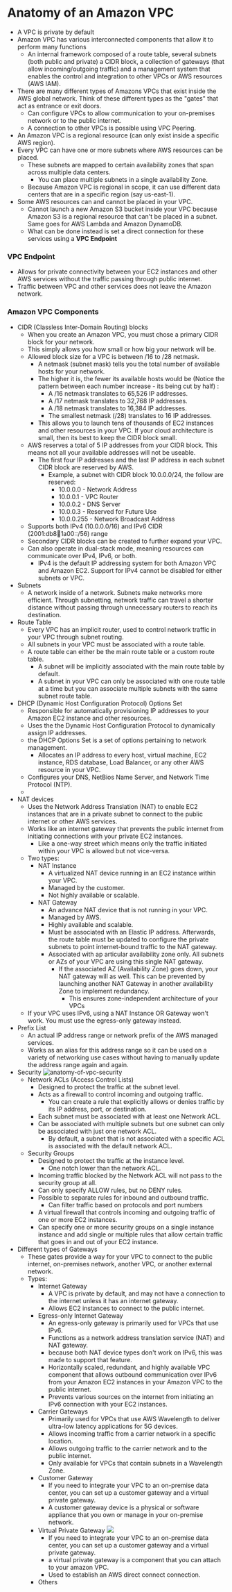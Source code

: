 # Anatomy of an Amazon VPC
- A VPC is private by default
- Amazon VPC has various interconnected components that allow it to perform many functions
    - An internal framework composed of a route table, several subnets (both public and private) a CIDR block, a collection of gateways (that allow incoming/outgoing traffic) and a management system that enables the control and integration to other VPCs or AWS resources (AWS IAM).
- There are many different types of Amazons VPCs that exist inside the AWS global network. Think of these different types as the "gates" that act as entrance or exit doors. 
    - Can configure VPCs to allow communication to your on-premises network or to the public internet.
    - A connection to other VPCs is possible using VPC Peering.
- An Amazon VPC is a regional resource (can only exist inside a specific AWS region).
- Every VPC can have one or more subnets where AWS resources can be placed.
    - These subnets are mapped to certain availability zones that span across multiple data centers.
        - You can place multiple subnets in a single availability Zone.
    - Because Amazon VPC is regional in scope, it can use different data centers that are in a specific region (say us-east-1).
- Some AWS resources can and cannot be placed in your VPC.
    - Cannot launch a new Amazon S3 bucket inside your VPC because Amazon S3 is a regional resource that can't be placed in a subnet. Same goes for AWS Lambda and Amazon DynamoDB.
    - What can be done instead is set a direct connection for these services using a **VPC Endpoint**

### VPC Endpoint
- Allows for private connectivity between your EC2 instances and other AWS services without the traffic passing through public internet.
- Traffic between VPC and other services does not leave the Amazon network.
    
### Amazon VPC Components
- CIDR (Classless Inter-Domain Routing) blocks
    - When you create an Amazon VPC, you must chose a primary CIDR block for your network.
    - This simply allows you how small or how big your network will be.
    - Allowed block size for a VPC is between /16 to /28 netmask.
        - A netmask (subnet mask) tells you the total number of available hosts for your network.
        - The higher it is, the fewer its available hosts would be (Notice the pattern between each number increase - its being cut by half) :
            - A /16 netmask translates to 65,526 IP addresses.
            - A /17 netmask translates to 32,768 IP addresses.
            - A /18 netmask translates to 16,384 IP addresses.
            - The smallest netmask (/28) translates to 16 IP addresses.
        - This allows you to launch tens of thousands of EC2 instances and other resources in your VPC. If your cloud architecture is small, then its best to keep the CIDR block small.
    - AWS reserves a total of 5 IP addresses from your CIDR block. This means not all your available addresses will not be useable.
        - The first four IP addresses and the last IP address in each subnet CIDR block are reserved by AWS.
            - Example, a subnet with CIDR block 10.0.0.0/24, the follow are reserved:
                - 10.0.0.0 - Network Address
                - 10.0.0.1 - VPC Router
                - 10.0.0.2 - DNS Server
                - 10.0.0.3 - Reserved for Future Use
                - 10.0.0.255 - Network Broadcast Address
    - Supports both IPv4 (10.0.0.0/16) and IPv6 CIDR (2001:db8:1234:1a00::/56) range
    - Secondary CIDR blocks can be created to further expand your VPC.
    - Can also operate in dual-stack mode, meaning resources can communicate over IPv4, IPv6, or both. 
        - IPv4 is the default IP addressing system for both Amazon VPC and Amazon EC2. Support for IPv4 cannot be disabled for either subnets or VPC.
- Subnets
    - A network inside of a network. Subnets make networks more efficient. Through subnetting, network traffic can travel a shorter distance without passing through unnecessary routers to reach its destination.
- Route Table
    - Every VPC has an implicit router, used to control network traffic in your VPC through subnet routing.
    - All subnets in your VPC must be associated with a route table.
    - A route table can either be the main route table or a custom route table.
        - A subnet will be implicitly associated with the main route table by default.
        - A subnet in your VPC can only be associated with one route table at a time but you can associate multiple subnets with the same subnet route table.
- DHCP (Dynamic Host Configuration Protocol) Options Set
    - Responsible for automatically provisioning IP addresses to your Amazon EC2 instance and other resources.
    - Uses the the Dynamic Host Configuration Protocol to dynamically assign IP addresses.
    - the DHCP Options Set is a set of options pertaining to network management.
        - Allocates an IP address to every host, virtual machine, EC2 instance, RDS database, Load Balancer, or any other AWS resource in your VPC.
    - Configures your DNS, NetBios Name Server, and Network Time Protocol (NTP).
    - 
- NAT devices
    - Uses the Network Address Translation (NAT) to enable EC2 instances that are in a private subnet to connect to the public internet or other AWS services.
    - Works like an internet gateway that prevents the public internet from initiating connections with your private EC2 instances.
        - Like a one-way street which means only the traffic initiated within your VPC is allowed but not vice-versa.
    - Two types:
        - NAT Instance
            - A virtualized NAT device running in an EC2 instance within your VPC.
            - Managed by the customer.
            - Not highly available or scalable.
        - NAT Gateway
            - An advance NAT device that is not running in your VPC.
            - Managed by AWS.
            - Highly available and scalable.
            - Must be associated with an Elastic IP address. Afterwards, the route table must be updated to configure the private subnets to point internet-bound traffic to the NAT gateway.
            - Associated with ap articular availability zone only. All subnets or AZs of your VPC are using this single NAT gateway.
                - If the associated AZ (Availability Zone) goes down, your NAT gateway will as well. This can be prevented by launching another NAT Gateway in another availability Zone to implement redundancy.
                    - This ensures zone-independent architecture of your VPCs
    - If your VPC uses IPv6, using a NAT Instance OR Gateway won't work. You must use the egress-only gateway instead.
- Prefix List
    - An actual IP address range or network prefix of the AWS managed services. 
    - Works as an alias for this address range so it can be used on a variety of networking use cases without having to manually update the address range again and again. 
- Security
![anatomy-of-vpc-security](images/anatomy-of-vpc-security.png)
    - Network ACLs (Access Control Lists)
        - Designed to protect the traffic at the subnet level.
        - Acts as a firewall to control incoming and outgoing traffic.
            - You can create a rule that explicitly allows or denies traffic by its IP address, port, or destination.
        - Each subnet must be associated with at least one Network ACL.
        - Can be associated with multiple subnets but one subnet can only be associated with just one network ACL.
            - By default, a subnet that is not associated with a specific ACL is associated with the default network ACL.
    - Security Groups
        - Designed to protect the traffic at the instance level.
            - One notch lower than the network ACL.
        - Incoming traffic blocked by the Network ACL will not pass to the security group at all.
        - Can only specify ALLOW rules, but no DENY rules.
        - Possible to separate rules for inbound and outbound traffic.
            - Can filter traffic based on protocols and port numbers
        - A virtual firewall that controls incoming and outgoing traffic of one or more EC2 instances.
        - Can specify one or more security groups on a single instance instance and add single or multiple rules that allow certain traffic that goes in and out of your EC2 instance.
- Different types of Gateways
    - These gates provide a way for your VPC to connect to the public internet, on-premises network, another VPC, or another external network.
    - Types:
        - Internet Gateway
            - A VPC is private by default, and may not have a connection to the internet unless it has an internet gateway.
            - Allows EC2 instances to connect to the public internet.
        - Egress-only Internet Gateway
            - An egress-only gateway is primarily used for VPCs that use IPv6.
            - Functions as a network address translation service (NAT) and NAT gateway.
            - because both NAT device types don't work on IPv6, this was made to support that feature.
            - Horizontally scaled, redundant, and highly available VPC component that allows outbound communication over IPv6 from your Amazon EC2 instances in your Amazon VPC to the public internet.
            - Prevents various sources on the internet from initiating an IPv6 connection with your EC2 instances.
        - Carrier Gateways
            - Primarily used for VPCs that use AWS Wavelength to deliver ultra-low latency applications for 5G devices.
            - Allows incoming traffic from a carrier network in a specific location.
            - Allows outgoing traffic to the carrier network and to the public internet.
            - Only available for VPCs that contain subnets in a Wavelength Zone.
        - Customer Gateway
            - If you need to integrate your VPC to an on-premise data center, you can set up a customer gateway and a virtual private gateway.
            - A customer gateway device is a physical or software appliance that you own or manage in your on-premise network.
        - Virtual Private Gateway
            ![](anatomy-of-vpc-gateway-customer-virtual.png)
            - If you need to integrate your VPC to an on-premise data center, you can set up a customer gateway and a virtual private gateway.
            - a virtual private gateway is a component that you can attach to your amazon VPC.
            - Used to establish an AWS direct connect connection.
        - Others